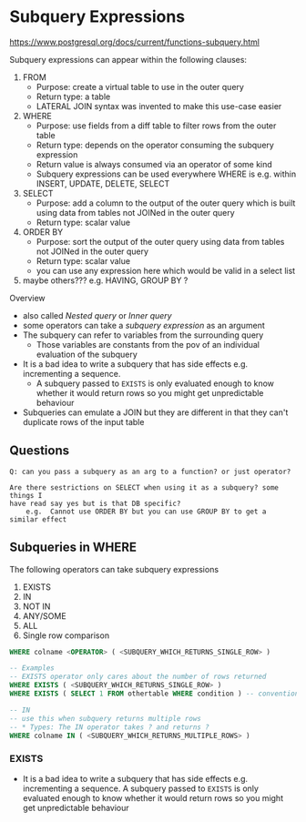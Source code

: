 # Subquery Expressions

https://www.postgresql.org/docs/current/functions-subquery.html

Subquery expressions can appear within the following clauses:

1. FROM
    * Purpose: create a virtual table to use in the outer query
    * Return type: a table
    * LATERAL JOIN syntax was invented to make this use-case easier
1. WHERE
    * Purpose: use fields from a diff table to filter rows from the outer table
    * Return type: depends on the operator consuming the subquery expression
    * Return value is always consumed via an operator of some kind
    * Subquery expressions can be used everywhere WHERE is e.g. within INSERT, UPDATE, DELETE, SELECT
1. SELECT
    * Purpose: add a column to the output of the outer query which is built using data from tables not JOINed in the outer query
    * Return type: scalar value
1. ORDER BY
    * Purpose: sort the output of the outer query using data from tables not JOINed in the outer query
    * Return type: scalar value
    * you can use any expression here which would be valid in a select list
1. maybe others??? e.g. HAVING, GROUP BY ?

Overview

* also called _Nested query_ or _Inner query_
* some operators can take a _subquery expression_ as an argument
* The subquery can refer to variables from the surrounding query
    * Those variables are constants from the pov of an individual evaluation of the subquery
* It is a bad idea to write a subquery that has side effects e.g. incrementing a sequence.
    * A subquery passed to `EXISTS` is only evaluated enough to know whether it would return rows so you might get unpredictable behaviour
* Subqueries can emulate a JOIN but they are different in that they can't duplicate rows of the input table

## Questions

    Q: can you pass a subquery as an arg to a function? or just operator?

    Are there sestrictions on SELECT when using it as a subquery? some things I
    have read say yes but is that DB specific?
        e.g.  Cannot use ORDER BY but you can use GROUP BY to get a similar effect


## Subqueries in WHERE

The following operators can take subquery expressions

1. EXISTS
2. IN
3. NOT IN
4. ANY/SOME
5. ALL
6. Single row comparison

```sql
WHERE colname <OPERATOR> ( <SUBQUERY_WHICH_RETURNS_SINGLE_ROW> )

-- Examples
-- EXISTS operator only cares about the number of rows returned
WHERE EXISTS ( <SUBQUERY_WHICH_RETURNS_SINGLE_ROW> )
WHERE EXISTS ( SELECT 1 FROM othertable WHERE condition ) -- conventional way to use subquery with EXISTS

-- IN
-- use this when subquery returns multiple rows
-- * Types: The IN operator takes ? and returns ?
WHERE colname IN ( <SUBQUERY_WHICH_RETURNS_MULTIPLE_ROWS> )
```

### EXISTS

* It is a bad idea to write a subquery that has side effects e.g. incrementing a sequence. A subquery passed to `EXISTS` is only evaluated enough to know whether it would return rows so you might get unpredictable behaviour